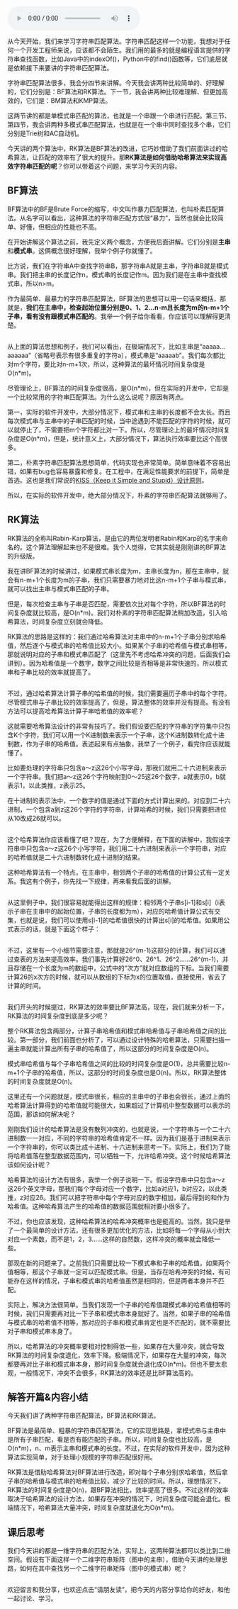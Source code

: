 <audio title="32 _ 字符串匹配基础（上）：如何借助哈希算法实现高效字符串匹配？" src="https://static001.geekbang.org/resource/audio/2c/28/2c168d6eba0cfcd1f13d0dd98e83fb28.mp3" controls="controls"></audio> 
<p>从今天开始，我们来学习字符串匹配算法。字符串匹配这样一个功能，我想对于任何一个开发工程师来说，应该都不会陌生。我们用的最多的就是编程语言提供的字符串查找函数，比如Java中的indexOf()，Python中的find()函数等，它们底层就是依赖接下来要讲的字符串匹配算法。</p><p>字符串匹配算法很多，我会分四节来讲解。今天我会讲两种比较简单的、好理解的，它们分别是：BF算法和RK算法。下一节，我会讲两种比较难理解、但更加高效的，它们是：BM算法和KMP算法。</p><p>这两节讲的都是单模式串匹配的算法，也就是一个串跟一个串进行匹配。第三节、第四节，我会讲两种多模式串匹配算法，也就是在一个串中同时查找多个串，它们分别是Trie树和AC自动机。</p><p>今天讲的两个算法中，RK算法是BF算法的改进，它巧妙借助了我们前面讲过的哈希算法，让匹配的效率有了很大的提升。那<strong><span class="orange">RK算法是如何借助哈希算法来实现高效字符串匹配的呢</span></strong>？你可以带着这个问题，来学习今天的内容。</p><h2>BF算法</h2><p>BF算法中的BF是Brute Force的缩写，中文叫作暴力匹配算法，也叫朴素匹配算法。从名字可以看出，这种算法的字符串匹配方式很“暴力”，当然也就会比较简单、好懂，但相应的性能也不高。</p><!-- [[[read_end]]] --><p>在开始讲解这个算法之前，我先定义两个概念，方便我后面讲解。它们分别是<strong>主串</strong>和<strong>模式串</strong>。这俩概念很好理解，我举个例子你就懂了。</p><p>比方说，我们在字符串A中查找字符串B，那字符串A就是主串，字符串B就是模式串。我们把主串的长度记作n，模式串的长度记作m。因为我们是在主串中查找模式串，所以n&gt;m。</p><p>作为最简单、最暴力的字符串匹配算法，BF算法的思想可以用一句话来概括，那就是，<strong>我们在主串中，检查起始位置分别是0、1、2…n-m且长度为m的n-m+1个子串，看有没有跟模式串匹配的</strong>。我举一个例子给你看看，你应该可以理解得更清楚。</p><p><img src="https://static001.geekbang.org/resource/image/f3/a2/f36fed972a5bdc75331d59c36eb15aa2.jpg" alt=""></p><p>从上面的算法思想和例子，我们可以看出，在极端情况下，比如主串是“aaaaa…aaaaaa”（省略号表示有很多重复的字符a），模式串是“aaaaab”。我们每次都比对m个字符，要比对n-m+1次，所以，这种算法的最坏情况时间复杂度是O(n*m)。</p><p>尽管理论上，BF算法的时间复杂度很高，是O(n*m)，但在实际的开发中，它却是一个比较常用的字符串匹配算法。为什么这么说呢？原因有两点。</p><p>第一，实际的软件开发中，大部分情况下，模式串和主串的长度都不会太长。而且每次模式串与主串中的子串匹配的时候，当中途遇到不能匹配的字符的时候，就可以就停止了，不需要把m个字符都比对一下。所以，尽管理论上的最坏情况时间复杂度是O(n*m)，但是，统计意义上，大部分情况下，算法执行效率要比这个高很多。</p><p>第二，朴素字符串匹配算法思想简单，代码实现也非常简单。简单意味着不容易出错，如果有bug也容易暴露和修复。在工程中，在满足性能要求的前提下，简单是首选。这也是我们常说的<a href="https://zh.wikipedia.org/wiki/KISS%E5%8E%9F%E5%88%99">KISS（Keep it Simple and Stupid）设计原则</a>。</p><p>所以，在实际的软件开发中，绝大部分情况下，朴素的字符串匹配算法就够用了。</p><h2>RK算法</h2><p>RK算法的全称叫Rabin-Karp算法，是由它的两位发明者Rabin和Karp的名字来命名的。这个算法理解起来也不是很难。我个人觉得，它其实就是刚刚讲的BF算法的升级版。</p><p>我在讲BF算法的时候讲过，如果模式串长度为m，主串长度为n，那在主串中，就会有n-m+1个长度为m的子串，我们只需要暴力地对比这n-m+1个子串与模式串，就可以找出主串与模式串匹配的子串。</p><p>但是，每次检查主串与子串是否匹配，需要依次比对每个字符，所以BF算法的时间复杂度就比较高，是O(n*m)。我们对朴素的字符串匹配算法稍加改造，引入哈希算法，时间复杂度立刻就会降低。</p><p>RK算法的思路是这样的：我们通过哈希算法对主串中的n-m+1个子串分别求哈希值，然后逐个与模式串的哈希值比较大小。如果某个子串的哈希值与模式串相等，那就说明对应的子串和模式串匹配了（这里先不考虑哈希冲突的问题，后面我们会讲到）。因为哈希值是一个数字，数字之间比较是否相等是非常快速的，所以模式串和子串比较的效率就提高了。</p><p><img src="https://static001.geekbang.org/resource/image/01/ee/015c85a9c2a4adc11236f9a40c6d57ee.jpg" alt=""></p><p>不过，通过哈希算法计算子串的哈希值的时候，我们需要遍历子串中的每个字符。尽管模式串与子串比较的效率提高了，但是，算法整体的效率并没有提高。有没有方法可以提高哈希算法计算子串哈希值的效率呢？</p><p>这就需要哈希算法设计的非常有技巧了。我们假设要匹配的字符串的字符集中只包含K个字符，我们可以用一个K进制数来表示一个子串，这个K进制数转化成十进制数，作为子串的哈希值。表述起来有点抽象，我举了一个例子，看完你应该就能懂了。</p><p>比如要处理的字符串只包含a～z这26个小写字母，那我们就用二十六进制来表示一个字符串。我们把a～z这26个字符映射到0～25这26个数字，a就表示0，b就表示1，以此类推，z表示25。</p><p>在十进制的表示法中，一个数字的值是通过下面的方式计算出来的。对应到二十六进制，一个包含a到z这26个字符的字符串，计算哈希的时候，我们只需要把进位从10改成26就可以。</p><p><img src="https://static001.geekbang.org/resource/image/d5/04/d5c1cb11d9fc97d0b28513ba7495ab04.jpg" alt=""></p><p>这个哈希算法你应该看懂了吧？现在，为了方便解释，在下面的讲解中，我假设字符串中只包含a～z这26个小写字符，我们用二十六进制来表示一个字符串，对应的哈希值就是二十六进制数转化成十进制的结果。</p><p>这种哈希算法有一个特点，在主串中，相邻两个子串的哈希值的计算公式有一定关系。我这有个例子，你先找一下规律，再来看我后面的讲解。</p><p><img src="https://static001.geekbang.org/resource/image/f9/f5/f99c16f2f899d19935567102c59661f5.jpg" alt=""></p><p>从这里例子中，我们很容易就能得出这样的规律：相邻两个子串s[i-1]和s[i]（i表示子串在主串中的起始位置，子串的长度都为m），对应的哈希值计算公式有交集，也就是说，我们可以使用s[i-1]的哈希值很快的计算出s[i]的哈希值。如果用公式表示的话，就是下面这个样子：</p><p><img src="https://static001.geekbang.org/resource/image/c4/9c/c47b092408ebfddfa96268037d53aa9c.jpg" alt=""></p><p>不过，这里有一个小细节需要注意，那就是26^(m-1)这部分的计算，我们可以通过查表的方法来提高效率。我们事先计算好26^0、26^1、26^2……26^(m-1)，并且存储在一个长度为m的数组中，公式中的“次方”就对应数组的下标。当我们需要计算26的x次方的时候，就可以从数组的下标为x的位置取值，直接使用，省去了计算的时间。</p><p><img src="https://static001.geekbang.org/resource/image/22/2f/224b899c6e82ec54594e2683acc4552f.jpg" alt=""></p><p>我们开头的时候提过，RK算法的效率要比BF算法高，现在，我们就来分析一下，RK算法的时间复杂度到底是多少呢？</p><p>整个RK算法包含两部分，计算子串哈希值和模式串哈希值与子串哈希值之间的比较。第一部分，我们前面也分析了，可以通过设计特殊的哈希算法，只需要扫描一遍主串就能计算出所有子串的哈希值了，所以这部分的时间复杂度是O(n)。</p><p>模式串哈希值与每个子串哈希值之间的比较的时间复杂度是O(1)，总共需要比较n-m+1个子串的哈希值，所以，这部分的时间复杂度也是O(n)。所以，RK算法整体的时间复杂度就是O(n)。</p><p>这里还有一个问题就是，模式串很长，相应的主串中的子串也会很长，通过上面的哈希算法计算得到的哈希值就可能很大，如果超过了计算机中整型数据可以表示的范围，那该如何解决呢？</p><p>刚刚我们设计的哈希算法是没有散列冲突的，也就是说，一个字符串与一个二十六进制数一一对应，不同的字符串的哈希值肯定不一样。因为我们是基于进制来表示一个字符串的，你可以类比成十进制、十六进制来思考一下。实际上，我们为了能将哈希值落在整型数据范围内，可以牺牲一下，允许哈希冲突。这个时候哈希算法该如何设计呢？</p><p>哈希算法的设计方法有很多，我举一个例子说明一下。假设字符串中只包含a～z这26个英文字母，那我们每个字母对应一个数字，比如a对应1，b对应2，以此类推，z对应26。我们可以把字符串中每个字母对应的数字相加，最后得到的和作为哈希值。这种哈希算法产生的哈希值的数据范围就相对要小很多了。</p><p>不过，你也应该发现，这种哈希算法的哈希冲突概率也是挺高的。当然，我只是举了一个最简单的设计方法，还有很多更加优化的方法，比如将每一个字母从小到大对应一个素数，而不是1，2，3……这样的自然数，这样冲突的概率就会降低一些。</p><p>那现在新的问题来了。之前我们只需要比较一下模式串和子串的哈希值，如果两个值相等，那这个子串就一定可以匹配模式串。但是，当存在哈希冲突的时候，有可能存在这样的情况，子串和模式串的哈希值虽然是相同的，但是两者本身并不匹配。</p><p>实际上，解决方法很简单。当我们发现一个子串的哈希值跟模式串的哈希值相等的时候，我们只需要再对比一下子串和模式串本身就好了。当然，如果子串的哈希值与模式串的哈希值不相等，那对应的子串和模式串肯定也是不匹配的，就不需要比对子串和模式串本身了。</p><p>所以，哈希算法的冲突概率要相对控制得低一些，如果存在大量冲突，就会导致RK算法的时间复杂度退化，效率下降。极端情况下，如果存在大量的冲突，每次都要再对比子串和模式串本身，那时间复杂度就会退化成O(n*m)。但也不要太悲观，一般情况下，冲突不会很多，RK算法的效率还是比BF算法高的。</p><h2>解答开篇&amp;内容小结</h2><p>今天我们讲了两种字符串匹配算法，BF算法和RK算法。</p><p>BF算法是最简单、粗暴的字符串匹配算法，它的实现思路是，拿模式串与主串中是所有子串匹配，看是否有能匹配的子串。所以，时间复杂度也比较高，是O(n*m)，n、m表示主串和模式串的长度。不过，在实际的软件开发中，因为这种算法实现简单，对于处理小规模的字符串匹配很好用。</p><p>RK算法是借助哈希算法对BF算法进行改造，即对每个子串分别求哈希值，然后拿子串的哈希值与模式串的哈希值比较，减少了比较的时间。所以，理想情况下，RK算法的时间复杂度是O(n)，跟BF算法相比，效率提高了很多。不过这样的效率取决于哈希算法的设计方法，如果存在冲突的情况下，时间复杂度可能会退化。极端情况下，哈希算法大量冲突，时间复杂度就退化为O(n*m)。</p><h2>课后思考</h2><p>我们今天讲的都是一维字符串的匹配方法，实际上，这两种算法都可以类比到二维空间。假设有下面这样一个二维字符串矩阵（图中的主串），借助今天讲的处理思路，如何在其中查找另一个二维字符串矩阵（图中的模式串）呢？</p><p><img src="https://static001.geekbang.org/resource/image/00/c9/00c353326466a8ce4e790e36924704c9.jpg" alt=""></p><p>欢迎留言和我分享，也欢迎点击“<span class="orange">请朋友读</span>”，把今天的内容分享给你的好友，和他一起讨论、学习。</p>